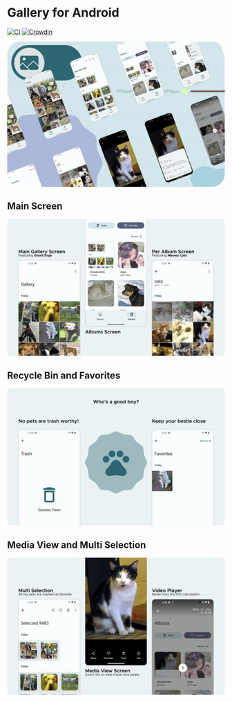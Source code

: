 # Gallery for Android
[![CI](https://github.com/IacobIonut01/Gallery/actions/workflows/androidCompat.yml/badge.svg?branch=v1)](https://github.com/IacobIonut01/Gallery/actions/workflows/androidCompat.yml)
[![Crowdin](https://badges.crowdin.net/gallery-compose/localized.svg)](https://crowdin.com/project/gallery-compose)

![](./screenshots/preview.png)

## Main Screen
![](./screenshots/preview_mainscreen.png)

## Recycle Bin and Favorites
![](./screenshots/preview_fav_trash.png)

## Media View and Multi Selection
![](./screenshots/preview_mediaview.png)
